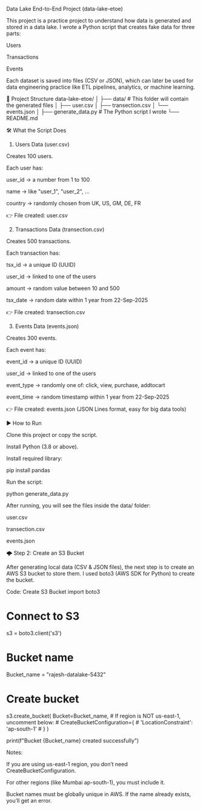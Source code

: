 Data Lake End-to-End Project (data-lake-etoe)

This project is a practice project to understand how data is generated and stored in a data lake.
I wrote a Python script that creates fake data for three parts:

Users

Transactions

Events

Each dataset is saved into files (CSV or JSON), which can later be used for data engineering practice like ETL pipelines, analytics, or machine learning.

📂 Project Structure
data-lake-etoe/
│
├── data/                 # This folder will contain the generated files
│   ├── user.csv
│   ├── transection.csv
│   └── events.json
│
├── generate_data.py      # The Python script I wrote
└── README.md

🛠️ What the Script Does
1. Users Data (user.csv)

Creates 100 users.

Each user has:

user_id → a number from 1 to 100

name → like "user_1", "user_2", …

country → randomly chosen from UK, US, GM, DE, FR

👉 File created: user.csv

2. Transactions Data (transection.csv)

Creates 500 transactions.

Each transaction has:

tsx_id → a unique ID (UUID)

user_id → linked to one of the users

amount → random value between 10 and 500

tsx_date → random date within 1 year from 22-Sep-2025

👉 File created: transection.csv

3. Events Data (events.json)

Creates 300 events.

Each event has:

event_id → a unique ID (UUID)

user_id → linked to one of the users

event_type → randomly one of: click, view, purchase, addtocart

event_time → random timestamp within 1 year from 22-Sep-2025

👉 File created: events.json (JSON Lines format, easy for big data tools)

▶️ How to Run

Clone this project or copy the script.

Install Python (3.8 or above).

Install required library:

pip install pandas


Run the script:

python generate_data.py


After running, you will see the files inside the data/ folder:

user.csv

transection.csv

events.json

🌩️ Step 2: Create an S3 Bucket

After generating local data (CSV & JSON files), the next step is to create an AWS S3 bucket to store them.
I used boto3 (AWS SDK for Python) to create the bucket.

Code: Create S3 Bucket
import boto3 

# Connect to S3
s3 = boto3.client('s3')

# Bucket name
Bucket_name = "rajesh-datalake-5432"

# Create bucket
s3.create_bucket(
    Bucket=Bucket_name,
    # If region is NOT us-east-1, uncomment below:
    # CreateBucketConfiguration={
    #     'LocationConstraint': 'ap-south-1'
    # }
)

print(f"Bucket {Bucket_name} created successfully")

Notes:

If you are using us-east-1 region, you don’t need CreateBucketConfiguration.

For other regions (like Mumbai ap-south-1), you must include it.

Bucket names must be globally unique in AWS. If the name already exists, you’ll get an error.